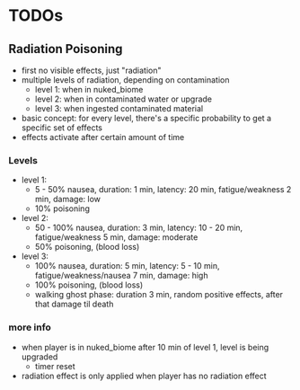 # TODOs

## Radiation Poisoning
- first no visible effects, just "radiation"
- multiple levels of radiation, depending on contamination
  - level 1: when in nuked_biome
  - level 2: when in contaminated water or upgrade
  - level 3: when ingested contaminated material
- basic concept: for every level, there's a specific probability to get a specific set of effects
- effects activate after certain amount of time
### Levels
- level 1: 
  - 5 - 50% nausea, duration: 1 min, latency: 20 min, fatigue/weakness 2 min, damage: low
  - 10% poisoning
- level 2:
  - 50 - 100% nausea, duration: 3 min, latency: 10 - 20 min, fatigue/weakness 5 min, damage: moderate
  - 50% poisoning, (blood loss)
- level 3: 
  - 100% nausea, duration: 5 min, latency: 5 - 10 min, fatigue/weakness/nausea 7 min, damage: high
  - 100% poisoning, (blood loss)
  - walking ghost phase: duration 3 min, random positive effects, after that damage til death
### more info
- when player is in nuked_biome after 10 min of level 1, level is being upgraded
  - timer reset
- radiation effect is only applied when player has no radiation effect